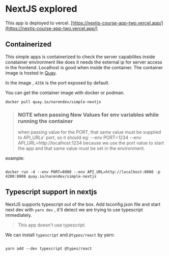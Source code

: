 # NextJS explored

This app is deployed to vercel. [https://nextjs-course-app-two.vercel.app/](https://nextjs-course-app-two.vercel.app/)

## Containerized

This simple apps is containerized to check the server capabilites inside conatainer environment like does it needs
the external ip for server access in the frontend. Localhost is good when inside the container.
The container image is hosted in [Quay](quay.io).

In the image , `4256` is the port exposed by default.

You can get the container image with docker or podman.

```
docker pull quay.io/narendev/simple-nextjs
```

> ### NOTE when passing **New Values** for env variables while running the container
>
> when passing value for the
> PORT, that same value must be supplied to API_URLs' port, so it should eg: --env PORT=1234 --env API_URL=http://localhost:1234
> because we use the port value to start the app and that same value must be set in the environment.

example:

```

docker run -d --env PORT=8008 --env API_URL=http://localhost:8008 -p 4200:8008 quay.io/narendev/simple-nextjs

```

## Typescript support in nextjs

NextJS supports typescript out of the box. Add tsconfig.json file and start next dev with `yarn dev` , it'll detect we are trying to use typescript immediately.

> This app doesn't use typescript.

We can install `typescript` and `@types/react` by yarn:

```

yarn add --dev typescript @types/react

```
